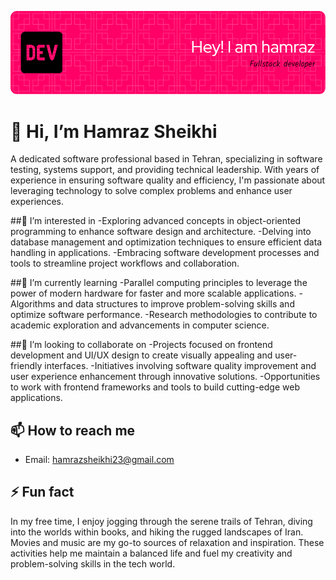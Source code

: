 ![Header](./github-header-image.png)


# 👋 Hi, I’m Hamraz Sheikhi

A dedicated software professional based in Tehran, specializing in software testing, systems support, and providing technical leadership. With years of experience in ensuring software quality and efficiency, I'm passionate about leveraging technology to solve complex problems and enhance user experiences.

##👀 I’m interested in
-Exploring advanced concepts in object-oriented programming to enhance software design and architecture.
-Delving into database management and optimization techniques to ensure efficient data handling in applications.
-Embracing software development processes and tools to streamline project workflows and collaboration.

##🌱 I’m currently learning
-Parallel computing principles to leverage the power of modern hardware for faster and more scalable applications.
-Algorithms and data structures to improve problem-solving skills and optimize software performance.
-Research methodologies to contribute to academic exploration and advancements in computer science.

##💞️ I’m looking to collaborate on
-Projects focused on frontend development and UI/UX design to create visually appealing and user-friendly interfaces.
-Initiatives involving software quality improvement and user experience enhancement through innovative solutions.
-Opportunities to work with frontend frameworks and tools to build cutting-edge web applications.

## 📫 How to reach me
- Email: hamrazsheikhi23@gmail.com
  
## ⚡ Fun fact
In my free time, I enjoy jogging through the serene trails of Tehran, diving into the worlds within books, and hiking the rugged landscapes of Iran.
Movies and music are my go-to sources of relaxation and inspiration. These activities help me maintain a balanced life and fuel my creativity and problem-solving skills in the tech world.
